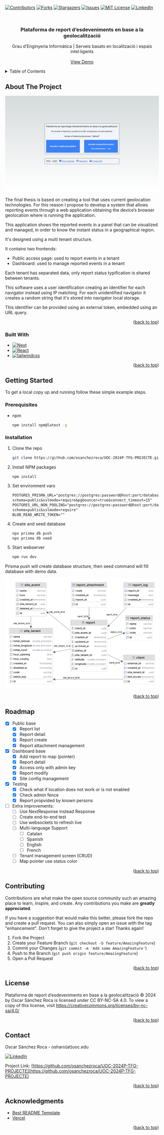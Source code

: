<!-- Improved compatibility of back to top link: See: https://github.com/othneildrew/Best-README-Template/pull/73 -->
<a name="readme-top"></a>
<!--
*** Thanks for checking out the Best-README-Template. If you have a suggestion
*** that would make this better, please fork the repo and create a pull request
*** or simply open an issue with the tag "enhancement".
*** Don't forget to give the project a star!
*** Thanks again! Now go create something AMAZING! :D
-->



<!-- PROJECT SHIELDS -->
<!--
*** I'm using markdown "reference style" links for readability.
*** Reference links are enclosed in brackets [ ] instead of parentheses ( ).
*** See the bottom of this document for the declaration of the reference variables
*** for contributors-url, forks-url, etc. This is an optional, concise syntax you may use.
*** https://www.markdownguide.org/basic-syntax/#reference-style-links
-->
[![Contributors][contributors-shield]][contributors-url]
[![Forks][forks-shield]][forks-url]
[![Stargazers][stars-shield]][stars-url]
[![Issues][issues-shield]][issues-url]
[![MIT License][license-shield]][license-url]
[![LinkedIn][linkedin-shield]][linkedin-url]



<!-- PROJECT LOGO -->
<br />
<div align="center">

  <h3 align="center">Plataforma de report d’esdeveniments en base a la geolocalització</h3>

  <p align="center">
    Grau d’Enginyeria Informàtica | Serveis basats en localització i espais intel·ligents 
    <br />
    <br />
    <a href="https://uoc-2024-p-tfg-projecte.vercel.app/">View Demo</a>
  </p>
</div>



<!-- TABLE OF CONTENTS -->
<details>
  <summary>Table of Contents</summary>
  <ol>
    <li>
      <a href="#about-the-project">About The Project</a>
      <ul>
        <li><a href="#built-with">Built With</a></li>
      </ul>
    </li>
    <li>
      <a href="#getting-started">Getting Started</a>
      <ul>
        <li><a href="#prerequisites">Prerequisites</a></li>
        <li><a href="#installation">Installation</a></li>
      </ul>
    </li>
    <li><a href="#roadmap">Roadmap</a></li>
    <li><a href="#contributing">Contributing</a></li>
    <li><a href="#license">License</a></li>
    <li><a href="#contact">Contact</a></li>
    <li><a href="#acknowledgments">Acknowledgments</a></li>
  </ol>
</details>



<!-- ABOUT THE PROJECT -->
## About The Project

[![TFG Screen Shot][product-screenshot]](https://uoc-2024-p-tfg-projecte.vercel.app/)

The final thesis is based on creating a tool that uses current geolocation technologies. For this reason I propose to develop a system that allows reporting events through a web application obtaining the device’s browser geolocation where is running the application.

This application shows the reported events in a panel that can be visualized and managed, in order to know the instant status in a geographical region.

It's designed using a multi tenant structure.

It contains two frontends:
- Public access page: used to report events in a tenant
- Dashboard: used to manage reported events in a tenant

Each tenant has separated data, only report status typification is shared between tenants.

This software uses a user identification creating an identifier for each navigator instead using IP matching. For each unidentified navigator it creates a random string that it's stored into navigator local storage.

This identifier can be provided using an external token, embedded using an URL query.

<p align="right">(<a href="#readme-top">back to top</a>)</p>



### Built With

* [![Next][Next.js]][Next-url]
* [![React][React.js]][React-url]
* [![tailwindcss][tailwindcss]][tailwindcss-url]

<p align="right">(<a href="#readme-top">back to top</a>)</p>



<!-- GETTING STARTED -->
## Getting Started

To get a local copy up and running follow these simple example steps.

### Prerequisites
* npm
  ```sh
  npm install npm@latest -g
  ```

### Installation

1. Clone the repo
   ```sh
   git clone https://github.com/osanchezroca/UOC-2024P-TFG-PROJECTE.git
   ```
2. Install NPM packages
   ```sh
   npm install
   ```
3. Set environment vars
    ```env
    POSTGRES_PRISMA_URL="postgres://postgres:password@host:port/database?schema=public&sslmode=require&pgbouncer=true&connect_timeout=15"
    POSTGRES_URL_NON_POOLING="postgres://postgres:password@host:port/database?schema=public&sslmode=require"
    BLOB_READ_WRITE_TOKEN=""
    ```
4. Create and seed database
    ```
    npx prisma db push
    npx prisma db seed
    ```
5. Start webserver
    ```sh
    npm run dev
    ```
Prisma push will create database structure, then seed command will fill database with demo data.

![Database diagram][database-diagram]

<p align="right">(<a href="#readme-top">back to top</a>)</p>



<!-- ROADMAP -->
## Roadmap
- [x] Public base
    - [x] Report list
    - [x] Report detail
    - [x] Report create
    - [x] Report attachment management
- [x] Dashboard base
    - [x] Add report to map (pointer)
    - [x] Report detail
    - [x] Access only with admin key
    - [x] Report modify
    - [x] Site config management
- [x] Testing
    - [x] Check what if location does not work or is not enabled
    - [x] Check admin fence
    - [x] Report propvided by known persons
- [ ] Extra improvements:
    - [ ] Use NextResponse instead Response
    - [ ] Create end-to-end test 
    - [ ] Use websockets to refresh live
    - [ ] Multi-language Support
        - [ ] Catalan
        - [ ] Spanish
        - [ ] English
        - [ ] French
    - [ ] Tenant management screen (CRUD)
    - [ ] Map pointer use status color 

<p align="right">(<a href="#readme-top">back to top</a>)</p>



<!-- CONTRIBUTING -->
## Contributing

Contributions are what make the open source community such an amazing place to learn, inspire, and create. Any contributions you make are **greatly appreciated**.

If you have a suggestion that would make this better, please fork the repo and create a pull request. You can also simply open an issue with the tag "enhancement".
Don't forget to give the project a star! Thanks again!

1. Fork the Project
2. Create your Feature Branch (`git checkout -b feature/AmazingFeature`)
3. Commit your Changes (`git commit -m 'Add some AmazingFeature'`)
4. Push to the Branch (`git push origin feature/AmazingFeature`)
5. Open a Pull Request

<p align="right">(<a href="#readme-top">back to top</a>)</p>



<!-- LICENSE -->
## License

Plataforma de report d’esdeveniments en base a la geolocalització © 2024 by Oscar Sánchez Roca is licensed under CC BY-NC-SA 4.0. To view a copy of this license, visit https://creativecommons.org/licenses/by-nc-sa/4.0/

<p align="right">(<a href="#readme-top">back to top</a>)</p>



<!-- CONTACT -->
## Contact

Oscar Sánchez Roca - osharo(at)uoc.edu

[![LinkedIn][linkedin-shield]][linkedin-url]

Project Link: [https://github.com/osanchezroca/UOC-2024P-TFG-PROJECTE](https://github.com/osanchezroca/UOC-2024P-TFG-PROJECTE)

<p align="right">(<a href="#readme-top">back to top</a>)</p>


<!-- ACKNOWLEDGMENTS -->
## Acknowledgments

* [Best README Template](https://github.com/othneildrew/Best-README-Template/)
* [Vercel](https://vercel.com/)

<p align="right">(<a href="#readme-top">back to top</a>)</p>

<!-- MARKDOWN LINKS & IMAGES -->
<!-- https://www.markdownguide.org/basic-syntax/#reference-style-links -->
[contributors-shield]: https://img.shields.io/github/contributors/osanchezroca/UOC-2024P-TFG-PROJECTE.svg?style=for-the-badge
[contributors-url]: https://github.com/osanchezroca/UOC-2024P-TFG-PROJECTE/graphs/contributors
[forks-shield]: https://img.shields.io/github/forks/osanchezroca/UOC-2024P-TFG-PROJECTE.svg?style=for-the-badge
[forks-url]: https://github.com/osanchezroca/UOC-2024P-TFG-PROJECTE/network/members
[stars-shield]: https://img.shields.io/github/stars/osanchezroca/UOC-2024P-TFG-PROJECTE.svg?style=for-the-badge
[stars-url]: https://github.com/osanchezroca/UOC-2024P-TFG-PROJECTE/stargazers
[issues-shield]: https://img.shields.io/github/issues/osanchezroca/UOC-2024P-TFG-PROJECTE.svg?style=for-the-badge
[issues-url]: https://github.com/osanchezroca/UOC-2024P-TFG-PROJECTE/issues
[license-shield]: https://img.shields.io/github/license/osanchezroca/UOC-2024P-TFG-PROJECTE.svg?style=for-the-badge
[license-url]: https://github.com/osanchezroca/UOC-2024P-TFG-PROJECTE/blob/master/LICENSE.txt
[linkedin-shield]: https://img.shields.io/badge/-LinkedIn-black.svg?style=for-the-badge&logo=linkedin&colorB=555
[linkedin-url]: https://linkedin.com/in/linkedin_username
[product-screenshot]: images/product-landing-page.png
[database-diagram]: images/db-diagram.png
[Next.js]: https://img.shields.io/badge/next.js-000000?style=for-the-badge&logo=nextdotjs&logoColor=white
[Next-url]: https://nextjs.org/
[tailwindcss]: https://img.shields.io/badge/tailwindcss-0F172A?&logo=tailwindcss 
[tailwindcss-url]: https://tailwindcss.com 
[React.js]: https://img.shields.io/badge/React-20232A?style=for-the-badge&logo=react&logoColor=61DAFB
[React-url]: https://reactjs.org/